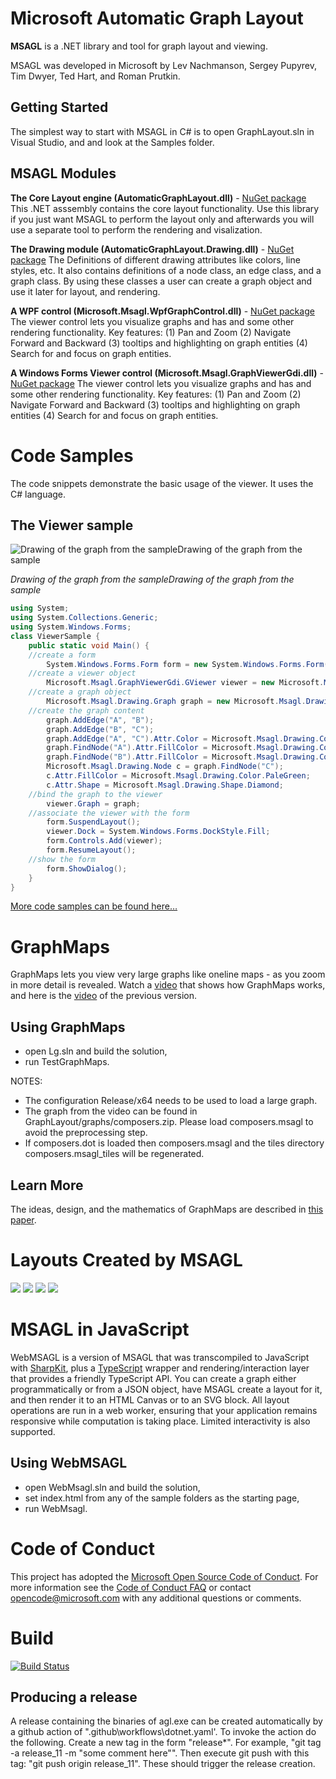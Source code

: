 # Microsoft Automatic Graph Layout
**MSAGL** is a .NET library and tool for graph layout and viewing. 

MSAGL was developed in Microsoft by Lev Nachmanson, Sergey Pupyrev, Tim Dwyer, Ted Hart, and Roman Prutkin.

## Getting Started

The simplest way to start with MSAGL in C# is to open GraphLayout.sln in Visual Studio, and and look at the Samples folder.

## MSAGL Modules

**The Core Layout engine (AutomaticGraphLayout.dll)** - [NuGet package](https://www.nuget.org/packages/AutomaticGraphLayout/)
This .NET asssembly contains the core layout functionality. Use this library if you just want MSAGL to perform the layout only and afterwards you will use a separate tool to perform the rendering and visalization.

**The Drawing module (AutomaticGraphLayout.Drawing.dll)** - [NuGet package](https://www.nuget.org/packages/AutomaticGraphLayout.Drawing/)
The Definitions of different drawing attributes like colors, line styles, etc. It also contains definitions of a node class, an edge class, and a graph class. By using these classes a user can create a graph object and use it later for layout, and rendering.


**A WPF control (Microsoft.Msagl.WpfGraphControl.dll)** - [NuGet package](https://www.nuget.org/packages/AutomaticGraphLayout.WpfGraphControl/)
The viewer control lets you visualize graphs and has and some other rendering functionality. Key features: (1) Pan and Zoom (2) Navigate Forward and Backward (3) tooltips and highlighting on graph entities (4) Search for and focus on graph entities.

**A Windows Forms  Viewer control (Microsoft.Msagl.GraphViewerGdi.dll)** - [NuGet package](https://www.nuget.org/packages/AutomaticGraphLayout.GraphViewerGDI/)
The viewer control lets you visualize graphs and has and some other rendering functionality. Key features: (1) Pan and Zoom (2) Navigate Forward and Backward (3) tooltips and highlighting on graph entities (4) Search for and focus on graph entities.

# Code Samples
The code snippets demonstrate the basic usage of the viewer. It uses the C# language.

## The Viewer sample
![Drawing of the graph from the sampleDrawing of the graph from the sample](https://www.microsoft.com/en-us/research/wp-content/uploads/2016/02/msagl-abc.jpg)

*Drawing of the graph from the sampleDrawing of the graph from the sample*

```csharp
using System;
using System.Collections.Generic; 
using System.Windows.Forms; 
class ViewerSample { 
    public static void Main() { 
    //create a form 
        System.Windows.Forms.Form form = new System.Windows.Forms.Form();
    //create a viewer object 
        Microsoft.Msagl.GraphViewerGdi.GViewer viewer = new Microsoft.Msagl.GraphViewerGdi.GViewer();
    //create a graph object 
        Microsoft.Msagl.Drawing.Graph graph = new Microsoft.Msagl.Drawing.Graph("graph");
    //create the graph content 
        graph.AddEdge("A", "B");
        graph.AddEdge("B", "C");
        graph.AddEdge("A", "C").Attr.Color = Microsoft.Msagl.Drawing.Color.Green;
        graph.FindNode("A").Attr.FillColor = Microsoft.Msagl.Drawing.Color.Magenta;
        graph.FindNode("B").Attr.FillColor = Microsoft.Msagl.Drawing.Color.MistyRose;
        Microsoft.Msagl.Drawing.Node c = graph.FindNode("C");
        c.Attr.FillColor = Microsoft.Msagl.Drawing.Color.PaleGreen;
        c.Attr.Shape = Microsoft.Msagl.Drawing.Shape.Diamond;
    //bind the graph to the viewer 
        viewer.Graph = graph;
    //associate the viewer with the form 
        form.SuspendLayout();
        viewer.Dock = System.Windows.Forms.DockStyle.Fill;
        form.Controls.Add(viewer);
        form.ResumeLayout();
    //show the form 
        form.ShowDialog();
    } 
}
```

[More code
samples can be found here…](https://www.microsoft.com/en-us/research/project/microsoft-automatic-graph-layout/#code-samples)

# GraphMaps

GraphMaps lets you view very large graphs like oneline maps - as you zoom in more detail is revealed. Watch a [video](https://youtu.be/qCUP20dQqBo) that shows how GraphMaps works, and here is the [video](http://i11www.iti.kit.edu/~rprutkin/composers.wmv) of the previous version.

## Using GraphMaps
* open Lg.sln and build the solution,
* run TestGraphMaps. 

NOTES:
* The configuration Release/x64 needs to be used to load a large graph.  
* The graph from the video can be found in GraphLayout/graphs/composers.zip. Please load composers.msagl to avoid the preprocessing step.
* If composers.dot is loaded then composers.msagl and the tiles directory composers.msagl_tiles will be
regenerated. 

## Learn More
The ideas, design, and the mathematics of GraphMaps are described in [this paper](http://arxiv.org/pdf/1506.06745v1.pdf).

# Layouts Created by MSAGL
![](https://www.microsoft.com/en-us/research/wp-content/uploads/2016/02/msagl-195f1b23116b4f049b6e5dc815d96c89.png)
![](https://www.microsoft.com/en-us/research/wp-content/uploads/2016/02/msagl-195f1b23116b4f049b6e5dc815d96c89.png)
![](https://www.microsoft.com/en-us/research/wp-content/uploads/2016/02/msagl-c34826a5e3af4cecbd8165fabc947b36.jpg)
![](https://www.microsoft.com/en-us/research/wp-content/uploads/2016/02/msagl-44a7b11774a54cab92a3f75a9501601b.png)

# MSAGL in JavaScript

WebMSAGL is a version of MSAGL that was transcompiled to JavaScript with [SharpKit](https://github.com/SharpKit/SharpKit/), plus a [TypeScript](https://www.typescriptlang.org/) wrapper and rendering/interaction layer that provides a friendly TypeScript API. You can create a graph either programmatically or from a JSON object, have MSAGL create a layout for it, and then render it to an HTML Canvas or to an SVG block. All layout operations are run in a web worker, ensuring that your application remains responsive while computation is taking place. Limited interactivity is also supported.

## Using WebMSAGL
* open WebMsagl.sln and build the solution,
* set index.html from any of the sample folders as the starting page,
* run WebMsagl.


# Code of Conduct
This project has adopted the [Microsoft Open Source Code of Conduct](https://opensource.microsoft.com/codeofconduct/). For more information see the [Code of Conduct FAQ](https://opensource.microsoft.com/codeofconduct/faq/) or contact [opencode@microsoft.com](mailto:opencode@microsoft.com) with any additional questions or comments.

# Build

[![Build Status](https://dev.azure.com/MSAGL/MSAGLBuild/_apis/build/status/microsoft.automatic-graph-layout?branchName=master)](https://dev.azure.com/MSAGL/MSAGLBuild/_build/latest?definitionId=1&branchName=master)

## Producing a release
A release containing the binaries of agl.exe
can be created automatically by a github action of
".github\workflows\dotnet.yaml'.
To invoke the action do the following. 
Create a new tag in the form "release*". For example,  "git tag -a
release_11 -m "some comment here"". Then execute git push with this
tag: "git push origin release_11". These should trigger the release creation.
 

